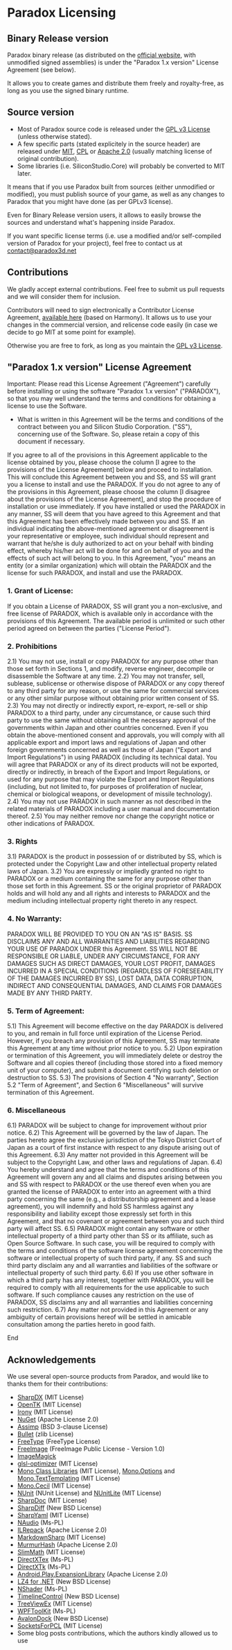 Paradox Licensing
======

## Binary Release version

Paradox binary release (as distributed on the [official website](http://paradox3d.net), with unmodified signed assemblies) is under the "Paradox 1.x version" License Agreement (see below).

It allows you to create games and distribute them freely and royalty-free, as long as you use the signed binary runtime.

## Source version

* Most of Paradox source code is released under the [GPL v3 License](LICENSE.GPL3.md) (unless otherwise stated).
* A few specific parts (stated explicitely in the source header) are released under [MIT](http://opensource.org/licenses/MIT), [CPL](http://opensource.org/licenses/CPL)
  or [Apache 2.0](http://opensource.org/licenses/Apache-2.0) (usually matching license of original contribution).
* Some libraries (i.e. SiliconStudio.Core) will probably be converted to MIT later.

It means that if you use Paradox built from sources (either unmodified or modified), you must publish source of your game,
as well as any changes to Paradox that you might have done (as per GPLv3 license).

Even for Binary Release version users, it allows to easily browse the sources and understand what's happening inside Paradox.

If you want specific license terms (i.e. use a modified and/or self-compiled version of Paradox for your project),
feel free to contact us at contact@paradox3d.net

## Contributions

We gladly accept external contributions. Feel free to submit us pull requests and we will consider them for inclusion.

Contributors will need to sign electronically a Contributor License Agreement, [available here](doc/ContributorLicenseAgreement.md) (based on Harmony).
It allows us to use your changes in the commercial version, and relicense code easily (in case we decide to go MIT at some point for example).

Otherwise you are free to fork, as long as you maintain the [GPL v3 License](LICENSE.GPL3.md).

## "Paradox 1.x version" License Agreement

Important: Please read this License Agreement ("Agreement") carefully before installing or using the software "Paradox 1.x version" ("PARADOX"), so that you may well understand the terms and conditions for obtaining a license to use the Software.
 * What is written in this Agreement will be the terms and conditions of the contract between you and Silicon Studio Corporation. ("SS"), concerning use of the Software. So, please retain a copy of this document if necessary.

If you agree to all of the provisions in this Agreement applicable to the license obtained by you, please choose the column [I agree to the provisions of the License Agreement] below and proceed to installation. This will conclude this Agreement between you and SS, and SS will grant you a license to install and use the PARADOX.
 If you do not agree to any of the provisions in this Agreement, please choose the column [I disagree about the provisions of the License Agreement], and stop the procedure of installation or use immediately.
 If you have installed or used the PARADOX in any manner, SS will deem that you have agreed to this Agreement and that this Agreement has been effectively made between you and SS. If an individual indicating the above-mentioned agreement or disagreement is your representative or employee, such individual should represent and warrant that he/she is duly authorized to act on your behalf with binding effect, whereby his/her act will be done for and on behalf of you and the effects of such act will belong to you.
 In this Agreement, "you" means an entity (or a similar organization) which will obtain the PARADOX and the license for such PARADOX, and install and use the PARADOX.

### 1. Grant of License:

If you obtain a License of PARADOX, SS will grant you a non-exclusive, and free license of PARADOX, which is available only in accordance with the provisions of this Agreement. The available period is unlimited or such other period agreed on between the parties ("License Period").

### 2. Prohibitions

 2.1) You may not use, install or copy PARADOX for any purpose other than those set forth in Sections 1, and modify, reverse engineer, decompile or disassemble the Software at any time.
 2.2) You may not transfer, sell, sublease, sublicense or otherwise dispose of PARADOX or any copy thereof to any third party for any reason, or use the same for commercial services or any other similar purpose without obtaining prior written consent of SS.
 2.3) You may not directly or indirectly export, re-export, re-sell or ship PARADOX to a third party, under any circumstance, or cause such third party to use the same without obtaining all the necessary approval of the governments within Japan and other countries concerned. Even if you obtain the above-mentioned consent and approvals, you will comply with all applicable export and import laws and regulations of Japan and other foreign governments concerned as well as those of Japan ("Export and Import Regulations") in using PARADOX (including its technical data). You will agree that PARADOX or any of its direct products will not be exported, directly or indirectly, in breach of the Export and Import Regulations, or used for any purpose that may violate the Export and Import Regulations (including, but not limited to, for purposes of proliferation of nuclear, chemical or biological weapons, or development of missile technology).
 2.4) You may not use PARADOX in such manner as not described in the related materials of PARADOX including a user manual and documentation thereof.
 2.5) You may neither remove nor change the copyright notice or other indications of PARADOX.

### 3. Rights

 3.1) PARADOX is the product in possession of or distributed by SS, which is protected under the Copyright Law and other intellectual property related laws of Japan.
 3.2) You are expressly or impliedly granted no right to PARADOX or a medium containing the same for any purpose other than those set forth in this Agreement. SS or the original proprietor of PARADOX holds and will hold any and all rights and interests to PARADOX and the medium including intellectual property right thereto in any respect. 

### 4. No Warranty:

PARADOX WILL BE PROVIDED TO YOU ON AN "AS IS" BASIS. SS DISCLAIMS ANY AND ALL WARRANTIES AND LIABILITIES REGARDING YOUR USE OF PARADOX UNDER this Agreement. SS WILL NOT BE RESPONSIBLE OR LIABLE, UNDER ANY CIRCUMSTANCE, FOR ANY DAMAGES SUCH AS DIRECT DAMAGES, YOUR LOST PROFIT, DAMAGES INCURRED IN A SPECIAL CONDITIONS (REGARDLESS OF FORESEEABILITY OF THE DAMAGES INCURRED BY SS), LOST DATA, DATA CORRUPTION, INDIRECT AND CONSEQUENTIAL DAMAGES, AND CLAIMS FOR DAMAGES MADE BY ANY THIRD PARTY.

### 5. Term of Agreement:

 5.1) This Agreement will become effective on the day PARADOX is delivered to you, and remain in full force until expiration of the License Period. However, if you breach any provision of this Agreement, SS may terminate this Agreement at any time without prior notice to you.
 5.2) Upon expiration or termination of this Agreement, you will immediately delete or destroy the Software and all copies thereof (including those stored into a fixed memory unit of your computer), and submit a document certifying such deletion or destruction to SS.
 5.3) The provisions of Section 4 "No warranty", Section 5.2 "Term of Agreement", and Section 6 "Miscellaneous" will survive termination of this Agreement.

### 6. Miscellaneous

 6.1) PARADOX will be subject to change for improvement without prior notice.
 6.2) This Agreement will be governed by the law of Japan. The parties hereto agree the exclusive jurisdiction of the Tokyo District Court of Japan as a court of first instance with respect to any dispute arising out of this Agreement.
 6.3) Any matter not provided in this Agreement will be subject to the Copyright Law, and other laws and regulations of Japan.
 6.4) You hereby understand and agree that the terms and conditions of this Agreement will govern any and all claims and disputes arising between you and SS with respect to PARADOX or the use thereof even when you are granted the license of PARADOX to enter into an agreement with a third party concerning the same (e.g., a distributorship agreement and a lease agreement), you will indemnify and hold SS harmless against any responsibility and liability except those expressly set forth in this Agreement, and that no covenant or agreement between you and such third party will affect SS.
 6.5) PARADOX might contain any software or other intellectual property of a third party other than SS or its affiliate, such as Open Source Software. In such case, you will be required to comply with the terms and conditions of the software license agreement concerning the software or intellectual property of such third party, if any. SS and such third party disclaim any and all warranties and liabilities of the software or intellectual property of such third party.
 6.6) If you use other software in which a third party has any interest, together with PARADOX, you will be required to comply with all requirements for the use applicable to such software. If such compliance causes any restriction on the use of PARADOX, SS disclaims any and all warranties and liabilities concerning such restriction.
 6.7) Any matter not provided in this Agreement or any ambiguity of certain provisions hereof will be settled in amicable consultation among the parties hereto in good faith.

End

## Acknowledgements

We use several open-source products from Paradox, and would like to thanks them for their contributions:

* [SharpDX](http://sharpdx.org/) (MIT License)
* [OpenTK](http://www.opentk.com/) (MIT License)
* [Irony](https://irony.codeplex.com/) (MIT License)
* [NuGet](https://nuget.codeplex.com/) (Apache License 2.0)
* [Assimp](http://assimp.sourceforge.net/) (BSD 3-clause License)
* [Bullet](http://bulletphysics.org/) (zlib License)
* [FreeType](http://www.freetype.org/) (FreeType License)
* [FreeImage](http://freeimage.sourceforge.net/) (FreeImage Public License - Version 1.0)
* [ImageMagick](http://www.imagemagick.org/)
* [glsl-optimizer](https://github.com/aras-p/glsl-optimizer) (MIT License)
* [Mono Class Libraries](https://github.com/mono/mono/tree/master/mcs/class) (MIT License), [Mono.Options](http://www.mono-project.com/) and [Mono.TextTemplating](https://github.com/mono/monodevelop/tree/master/main/src/addins/TextTemplating/Mono.TextTemplating/Mono.TextTemplating) (MIT License)
* [Mono.Cecil](https://github.com/jbevain/cecil) (MIT License)
* [NUnit](http://www.nunit.org/) (NUnit License) and [NUnitLite](http://nunitlite.org/) (MIT License)
* [SharpDoc](https://github.com/xoofx/SharpDoc) (MIT License)
* [SharpDiff](https://github.com/xoofx/SharpDiff) (New BSD License)
* [SharpYaml](https://github.com/xoofx/SharpYaml) (MIT License)
* [NAudio](http://naudio.codeplex.com/) (Ms-PL)
* [ILRepack](https://github.com/gluck/il-repack) (Apache License 2.0)
* [MarkdownSharp](https://code.google.com/p/markdownsharp/) (MIT License)
* [MurmurHash](https://github.com/darrenkopp/murmurhash-net) (Apache License 2.0)
* [SlimMath](https://code.google.com/p/slimmath/) (MIT License)
* [DirectXTex](http://directxtex.codeplex.com) (Ms-PL)
* [DirectXTk](https://directxtk.codeplex.com/) (Ms-PL)
* [Android.Play.ExpansionLibrary](https://github.com/mattleibow/Android.Play.ExpansionLibrary) (Apache License 2.0)
* [LZ4 for .NET](http://lz4net.codeplex.com/) (New BSD License)
* [NShader](http://nshader.codeplex.com/) (Ms-PL)
* [TimelineControl](http://timelinecontrol.codeplex.com/) (New BSD License)
* [TreeViewEx](http://treeviewex.codeplex.com/) (MIT License)
* [WPFToolKit](http://wpftoolkit.codeplex.com/) (Ms-PL)
* [AvalonDock](https://avalondock.codeplex.com/) (New BSD License)
* [SocketsForPCL](https://github.com/rdavisau/sockets-for-pcl) (MIT License)
* Some blog posts contributions, which the authors kindly allowed us to use